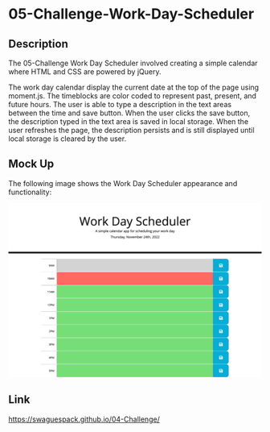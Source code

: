 # 05-Challenge-Work-Day-Scheduler

## Description

The 05-Challenge Work Day Scheduler involved creating a simple calendar where HTML and CSS are powered by jQuery.

The work day calendar display the current date at the top of the page using moment.js. The timeblocks are color coded to represent past, present, and future hours. The user is able to type a description in the text areas between the time and save button. When the user clicks the save button, the description typed in the text area is saved in local storage. When the user refreshes the page, the description persists and is still displayed until local storage is cleared by the user.


## Mock Up

The following image shows the Work Day Scheduler appearance and functionality:

![The Work Day Scheduler includes the curent date, time block hours for 9AM-5PM, a column in which users can type text, and a column of save buttons which can save the typed text to local storage.](./Assets/Demo_Work-Day-Scheduler.png)


## Link

https://swaguespack.github.io/04-Challenge/
